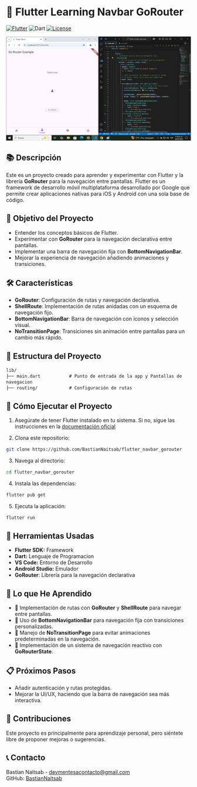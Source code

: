 # 🚀 Flutter Learning Navbar GoRouter

[![Flutter](https://img.shields.io/badge/Flutter-Framework-blue)](https://flutter.dev)
![Dart](https://img.shields.io/badge/Dart-Language-blue)
[![License](https://img.shields.io/badge/License-MIT-green.svg)](LICENSE)

![Screen Timer](captura.png)

## 📚 Descripción

Este es un proyecto creado para aprender y experimentar con Flutter y la librería **GoRouter** para la navegación entre pantallas. Flutter es un framework de desarrollo móvil multiplataforma desarrollado por Google que permite crear aplicaciones nativas para iOS y Android con una sola base de código.

## 🎯 Objetivo del Proyecto

- Entender los conceptos básicos de Flutter.
- Experimentar con **GoRouter** para la navegación declarativa entre pantallas.
- Implementar una barra de navegación fija con **BottomNavigationBar**.
- Mejorar la experiencia de navegación añadiendo animaciones y transiciones.

## 🛠️ Características

- **GoRouter**: Configuración de rutas y navegación declarativa.
- **ShellRoute**: Implementación de rutas anidadas con un esquema de navegación fijo.
- **BottomNavigationBar**: Barra de navegación con íconos y selección visual.
- **NoTransitionPage**: Transiciones sin animación entre pantallas para un cambio más rápido.

## 📂 Estructura del Proyecto

```plaintext
lib/
├── main.dart           # Punto de entrada de la app y Pantallas de navegacion
├── routing/            # Configuración de rutas
```

## 🚀 Cómo Ejecutar el Proyecto

1. Asegúrate de tener Flutter instalado en tu sistema. Si no, sigue las instrucciones en la [documentación oficial](https://flutter.dev/)

2. Clona este repositorio:

```bash
git clone https://github.com/BastianNaitsab/flutter_navbar_gorouter
```

3. Navega al directorio:

```bash
cd flutter_navbar_gorouter
```

4. Instala las dependencias:

```bash
flutter pub get
```

5. Ejecuta la aplicación:

```bash
flutter run
```

## 🧰 Herramientas Usadas

- **Flutter SDK:** Framework
- **Dart:** Lenguaje de Programacion
- **VS Code:** Entorno de Desarrollo
- **Android Studio:** Emulador
- **GoRouter**: Librería para la navegación declarativa

## 📖 Lo que He Aprendido

- 🌟 Implementación de rutas con **GoRouter** y **ShellRoute** para navegar entre pantallas.
- 🌟 Uso de **BottomNavigationBar** para navegación fija con transiciones personalizadas.
- 🌟 Manejo de **NoTransitionPage** para evitar animaciones predeterminadas en la navegación.
- 🌟 Implementación de un sistema de navegación reactivo con **GoRouterState**.

## 📋 Próximos Pasos

- Añadir autenticación y rutas protegidas.
- Mejorar la UI/UX, haciendo que la barra de navegación sea más interactiva.

## 🤝 Contribuciones

Este proyecto es principalmente para aprendizaje personal, pero siéntete libre de proponer mejoras o sugerencias.

## 📞 Contacto
Bastian Naitsab - [devmentesacontacto@gmail.com](mailto:devmentesacontacto@gmail.com)  
GitHub: [BastianNaitsab](https://github.com/BastianNaitsab)